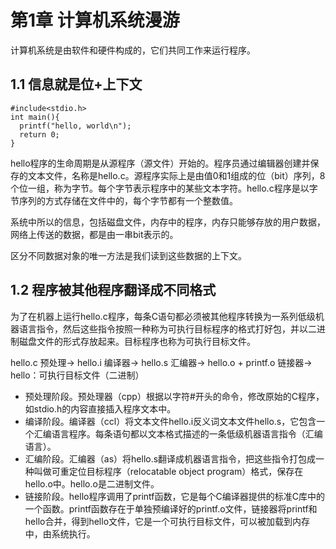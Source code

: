 # 第1章 计算机系统漫游

计算机系统是由软件和硬件构成的，它们共同工作来运行程序。

## 1.1 信息就是位+上下文

    #include<stdio.h>
    int main(){
      printf("hello, world\n");
      return 0;
    }

hello程序的生命周期是从源程序（源文件）开始的。程序员通过编辑器创建并保存的文本文件，名称是hello.c。源程序实际上是由值0和1组成的位（bit）序列，8个位一组，称为字节。每个字节表示程序中的某些文本字符。hello.c程序是以字节序列的方式存储在文件中的，每个字节都有一个整数值。

系统中所以的信息，包括磁盘文件，内存中的程序，内存只能够存放的用户数据，网络上传送的数据，都是由一串bit表示的。

区分不同数据对象的唯一方法是我们读到这些数据的上下文。

## 1.2 程序被其他程序翻译成不同格式

为了在机器上运行hello.c程序，每条C语句都必须被其他程序转换为一系列低级机器语言指令，然后这些指令按照一种称为可执行目标程序的格式打好包，并以二进制磁盘文件的形式存放起来。目标程序也称为可执行目标文件。

hello.c 预处理-> hello.i 编译器-> hello.s 汇编器-> hello.o + printf.o 链接器-> hello：可执行目标文件（二进制）

* 预处理阶段。预处理器（cpp）根据以字符#开头的命令，修改原始的C程序，如stdio.h的内容直接插入程序文本中。
* 编译阶段。编译器（ccl）将文本文件hello.i反义词文本文件hello.s，它包含一个汇编语言程序。每条语句都以文本格式描述的一条低级机器语言指令（汇编语言）。
* 汇编阶段。汇编器（as）将hello.s翻译成机器语言指令，把这些指令打包成一种叫做可重定位目标程序（relocatable object program）格式，保存在hello.o中。hello.o是二进制文件。
* 链接阶段。hello程序调用了printf函数，它是每个C编译器提供的标准C库中的一个函数。printf函数存在于单独预编译好的printf.o文件，链接器将printf和hello合并，得到hello文件，它是一个可执行目标文件，可以被加载到内存中，由系统执行。